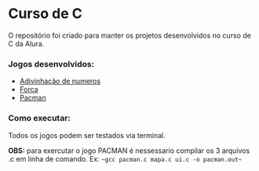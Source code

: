 # Curso de C

O repositório foi criado para manter os projetos desenvolvidos no curso de C da Alura.

### Jogos desenvolvidos:

* [Adivinhação de numeros](https://github.com/systemagic-91/c/tree/main/curso-c-alura/adivinhacao)
* [Forca](https://github.com/systemagic-91/c/tree/main/curso-c-alura/forca)
* [Pacman](https://github.com/systemagic-91/c/tree/main/curso-c-alura/pacman)

### Como executar:

Todos os jogos podem ser testados via terminal.

**OBS:** para exercutar o jogo PACMAN é nessessario compilar os 3 arquivos .c em linha de comando. Ex: `~gcc pacman.c mapa.c ui.c -o pacman.out~`